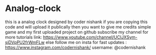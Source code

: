 # Analog-clock

this is a analog clock designed by coder nishank if you are copying this code and will upload it publically then you want to give me credits simple game and my first uploaded project on github subscribe my channel for more tutorials link: https://www.youtube.com/channel/UCIJXSym-sjDVpPU2frWmFLw else follow me on insta for fast updates : https://www.instagram.com/codernishank/ username: @codernishank
